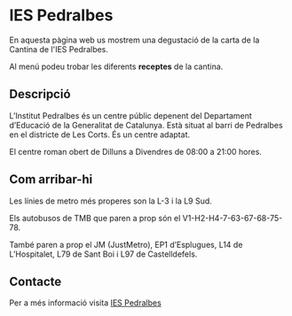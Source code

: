 # IES Pedralbes


En aquesta pàgina web us mostrem una degustació de la carta de la Cantina de l'IES Pedralbes.

Al menú podeu trobar les diferents **receptes** de la cantina.


## Descripció

L’Institut Pedralbes és un centre públic depenent del Departament d’Educació de la Generalitat de Catalunya. Està situat al barri de Pedralbes en el districte de Les Corts. És un centre adaptat.

El centre roman obert de Dilluns a Divendres de 08:00 a 21:00 hores.

## Com arribar-hi

Les línies de metro més properes son la L-3 i la L9 Sud.

Els autobusos de TMB que paren a prop són el V1-H2-H4-7-63-67-68-75-78.

També paren a prop el JM (JustMetro), EP1 d’Esplugues, L14 de L’Hospitalet, L79 de Sant Boi i L97 de Castelldefels.

## Contacte
        
Per a més informació visita [IES Pedralbes](https://www.institutpedralbes.cat)

